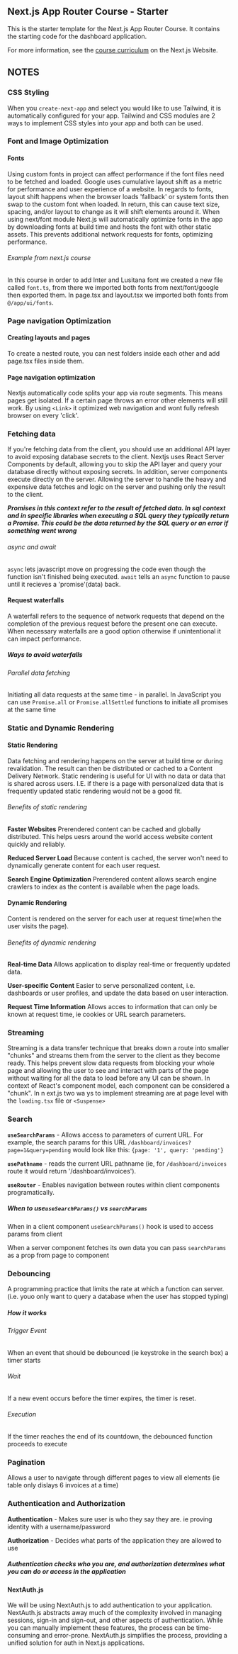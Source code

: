 ## Next.js App Router Course - Starter

This is the starter template for the Next.js App Router Course. It contains the starting code for the dashboard application.

For more information, see the [course curriculum](https://nextjs.org/learn) on the Next.js Website.

## NOTES
### CSS Styling
When you `create-next-app` and select you would like to use Tailwind, it is automatically configured for your app. Tailwind and CSS modules are 2 ways to implement CSS styles into your app and both can be used.
### Font and Image Optimization
#### Fonts
Using custom fonts in project can affect performance if the font files need to be fetched and loaded. Google uses cumulative layout shift as a metric for performance and user experience of a website. In regards to fonts, layout shift happens when the browser loads 'fallback' or system fonts then swap to the custom font when loaded. In return, this can cause text size, spacing, and/or layout to change as it will shift elements around it. When using next/font module Next.js will automatically optimize fonts in the app by downloading fonts at build time and hosts the font with other static assets. This prevents additional network requests for fonts, optimizing performance.
###### Example from next.js course
In this course in order to add Inter and Lusitana font we created a new file called `font.ts`, from there we imported both fonts from next/font/google then exported them. In page.tsx and layout.tsx we imported both fonts from `@/app/ui/fonts`.

### Page navigation  Optimization
#### Creating layouts and pages
To create a nested route, you can nest folders inside each other and add page.tsx files inside them.

#### Page navigation optimization
Nextjs automatically code splits your app via route segments. This means pages get isolated. If a certain page throws an error other elements will still work. By using `<Link>` it optimized web navigation and wont fully refresh browser on every 'click'.

### Fetching data
If you're fetching data from the client, you should use an additional API layer to avoid exposing database secrets to the client. Nextjs uses React Server Components by default, allowing you to skip the API layer and query your database directly without exposing secrets. In addition, server components execute directly on the server. Allowing the server to handle the heavy and expensive data fetches and logic on the server and pushing only the result to the client.

***Promises in this context refer to the result of fetched data. In sql context and in specific libraries when executing a SQL query they typically return a Promise. This could be the data returned by the SQL query or an error if something went wrong***

###### async and await
`async` lets javascript move on progressing the code even though the function isn't finished being executed. `await` tells an `async` function to pause until it recieves a 'promise'(data) back.
#### Request waterfalls
A waterfall refers to the sequence of network requests that depend on the completion of the previous request before the present one can execute. When necessary waterfalls are a good option otherwise if unintentional it can impact performance.
##### Ways to avoid waterfalls
###### Parallel data fetching
Initiating all data requests at the same time - in parallel. In JavaScript you can use `Promise.all` or `Promise.allSettled` functions to initiate all promises at the same time
### Static and Dynamic Rendering
#### Static Rendering
Data fetching and rendering happens on the server at build time or during revalidation. The result can then be distributed or cached to a Content Delivery Network. Static rendering is useful for UI with no data or data that is shared across users. I.E. if there is a page with personalized data that is frequently updated static rendering would not be a good fit.
###### Benefits of static rendering
**Faster Websites**
Prerendered content can be cached and globally distributed. This helps uesrs around the world access website content quickly and reliably.

**Reduced Server Load**
Because content is cached, the server won't need to dynamically generate content for each user request.

**Search Engine Optimization**
Prerendered content allows search engine crawlers to index as the content is available when the page loads.
#### Dynamic Rendering 
Content is rendered on the server for each user at request time(when the user visits the page).
###### Benefits of dynamic rendering
**Real-time Data**
Allows application to display real-time or frequently updated data.

**User-specific Content**
Easier to serve personalized content, i.e. dashboards or user profiles, and update the data based on user interaction.

**Request Time Information**
Allows acces to information that can only be known at request time, ie cookies or URL search parameters.
### Streaming
Streaming is a data transfer technique that breaks down a route into smaller "chunks" and streams them from the server to the client as they become ready. This helps prevent slow data requests from blocking your whole page and allowing the user to  see and interact with parts of the page without waiting for all the data to load before any UI can be shown. In context of React's component model, each component can be considered a "chunk". In n
ext.js two wa
ys to implement streaming are at page level with the `loading.tsx` file or `<Suspense>`
### Search
**`useSearchParams`** -
Allows access to parameters of current URL. For example, the search params for this URL `/dashboard/invoices?page=1&query=pending` would look like this: `{page: '1', query: 'pending'}`

**`usePathname`** - reads the current URL pathname (ie, for `/dashboard/invoices` route it would return '/dashboard/invoices').

**`useRouter`** - Enables navigation between routes within client components programatically.

##### **When to use`useSearchParams()` vs `searchParams`**
When in a client component `useSearchParams()` hook is used to access params from client

When a server component fetches its own data you can pass `searchParams` as a prop from page to component
### Debouncing
A programming practice that limits the rate at which a function can server. (i.e. youo only want to query a database when the user has stopped typing)
##### How it works
###### Trigger Event
When an event that should be debounced (ie keystroke in the search box) a timer starts
###### Wait
If a new event occurs before the timer expires, the timer is reset.
###### Execution
If the timer reaches the end of its countdown, the debounced function proceeds to execute
### Pagination
Allows a user to navigate through different pages to view all elements (ie table only dislays 6 invoices at a time)
### Authentication and Authorization
**Authentication** - Makes sure user is who they say they are. ie proving identity with a username/password

**Authorization** - Decides what parts of the application they are allowed to use
#####  Authentication checks who you are, and authorization determines what you can do or access in the application
#### NextAuth.js
We will be using NextAuth.js to add authentication to your application. NextAuth.js abstracts away much of the complexity involved in managing sessions, sign-in and sign-out, and other aspects of authentication. While you can manually implement these features, the process can be time-consuming and error-prone. NextAuth.js simplifies the process, providing a unified solution for auth in Next.js applications.